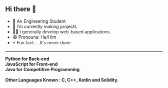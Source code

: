 ## Hi there 👋

- 👦 An Engineering Student
- 🌱 I’m currently making projects
- 🧑‍💻 I generally develop web-based applications.
- 😄 Pronouns: He/Him
- ⚡ Fun fact: ...It's never done

<hr>

<b>
Python for Back-end<br>
JavaScript for Front-end<br>
Java for Competitive Programming<br><br>
Other Languages Known : C, C++, Kotlin and Solidity.<br>
</b>

